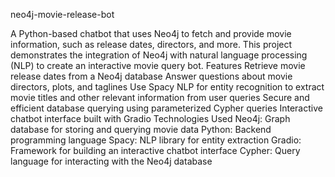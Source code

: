 neo4j-movie-release-bot

A Python-based chatbot that uses Neo4j to fetch and provide movie information, such as release dates, directors, and more. This project demonstrates the integration of Neo4j with natural language processing (NLP) to create an interactive movie query bot.
Features
Retrieve movie release dates from a Neo4j database
Answer questions about movie directors, plots, and taglines
Use Spacy NLP for entity recognition to extract movie titles and other relevant information from user queries
Secure and efficient database querying using parameterized Cypher queries
Interactive chatbot interface built with Gradio
Technologies Used
Neo4j: Graph database for storing and querying movie data
Python: Backend programming language
Spacy: NLP library for entity extraction
Gradio: Framework for building an interactive chatbot interface
Cypher: Query language for interacting with the Neo4j database
